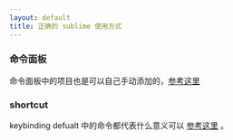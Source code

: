 ```yaml
---
layout: default
title: 正确的 sublime 使用方式
---
```



### 命令面板

命令面板中的项目也是可以自己手动添加的，[参考这里](http://sublime-text-unofficial-documentation.readthedocs.org/en/latest/reference/command_palette.html
)

### shortcut

keybinding defualt 中的命令都代表什么意义可以 [参考这里](http://sublime-text-unofficial-documentation.readthedocs.org/en/latest/reference/commands.html) 。
